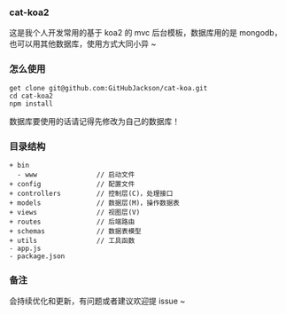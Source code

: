 ### cat-koa2
这是我个人开发常用的基于 koa2 的 mvc 后台模板，数据库用的是 mongodb，也可以用其他数据库，使用方式大同小异 ~
### 怎么使用
```
get clone git@github.com:GitHubJackson/cat-koa.git
cd cat-koa2
npm install
```
数据库要使用的话请记得先修改为自己的数据库！
### 目录结构
```
+ bin
  - www               // 启动文件
+ config              // 配置文件
+ controllers         // 控制层(C)，处理接口
+ models              // 数据层(M)，操作数据表
+ views               // 视图层(V)
+ routes              // 后端路由
+ schemas             // 数据表模型
+ utils               // 工具函数
- app.js              
- package.json
```

### 备注
会持续优化和更新，有问题或者建议欢迎提 issue ~
